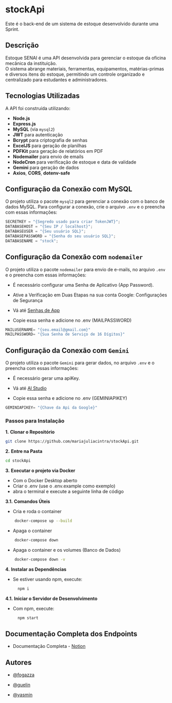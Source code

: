 # stockApi

Este é o back-end de um sistema de estoque desenvolvido durante uma Sprint.

## Descrição

Estoque SENAI é uma API desenvolvida para gerenciar o estoque da oficina mecânica da instituição.  
O sistema abrange materiais, ferramentas, equipamentos, matérias-primas e diversos itens do estoque, permitindo um controle organizado e centralizado para estudantes e administradores.

## Tecnologias Utilizadas

A API foi construída utilizando:

- **Node.js**  
- **Express.js**  
- **MySQL** (via `mysql2`)  
- **JWT** para autenticação  
- **Bcrypt** para criptografia de senhas  
- **ExcelJS** para geração de planilhas  
- **PDFKit** para geração de relatórios em PDF  
- **Nodemailer** para envio de emails  
- **NodeCron** para verificação de estoque e data de validade
- **Gemini** para geração de dados    
- **Axios**, **CORS**, **dotenv-safe**

## Configuração da Conexão com MySQL

O projeto utiliza o pacote `mysql2` para gerenciar a conexão com o banco de dados MySQL. Para configurar a conexão, crie o arquivo `.env` e o preencha com essas informações:

```javascript
SECRETKEY = "{Segredo usado para criar TokenJWT}";
DATABASEHOST = "{Seu IP / localhost}";
DATABASEUSER = "{Seu usuário SQL}";
DATABASEPASSWORD = "{Senha do seu usuário SQL}";
DATABASENAME = "stock";
```

## Configuração da Conexão com `nodemailer`

O projeto utiliza o pacote `nodemailer` para envio de e-mails, no arquivo `.env` e o preencha com essas informações:

- É necessário configurar uma Senha de Aplicativo (App Password).

- Ative a Verificação em Duas Etapas na sua conta Google: Configurações de Segurança

- Vá até [Senhas de App](https://myaccount.google.com/apppasswords)

- Copie essa senha e adicione no .env (MAILPASSWORD)

```javascript
MAILUSERNAME= "{seu.email@gmail.com}"
MAILPASSWORD= "{Sua Senha de Serviço de 16 Dígitos}"
```

## Configuração da Conexão com `Gemini`

O projeto utiliza o pacote `Gemini` para gerar dados, no arquivo `.env` e o preencha com essas informações:

- É necessário gerar uma apiKey.

- Vá até [AI Studio](https://aistudio.google.com/api-keys)

- Copie essa senha e adicione no .env (GEMINIAPIKEY)

```javascript
GEMINIAPIKEY= "{Chave da Api da Google}"
```

### Passos para Instalação

**1.** **Clonar o Repositório**

   ```bash
   git clone https://github.com/mariajuliacintra/stockApi.git

   ```

**2.** **Entre na Pasta**

   ```bash
   cd stockApi
   ```

**3.** **Executar o projeto via Docker**

- Com o Docker Desktop aberto
- Criar o .env (use o .env.example como exemplo)
- abra o terminal e execute a seguinte linha de código

**3.1.** **Comandos Úteis**

- Cria e roda o container

```bash
    docker-compose up --build
```

- Apaga o container

```bash
    docker-compose down
```

- Apaga o container e os volumes (Banco de Dados)

```bash
    docker-compose down -v
```

**4.** **Instalar as Dependências**

- Se estiver usando npm, execute:

  ```bash
    npm i
  ```

**4.1.** **Iniciar o Servidor de Desenvolvimento**

- Com npm, execute:
  ```bash
    npm start
  ```

## Documentação Completa dos Endpoints

- Documentação Completa - [Notion](https://www.notion.so/endpoints-24c9ea6603bd81a19209f3446f846808)

## Autores

- [@fogazza](https://github.com/Fogazzaa)

- [@guelin](https://github.com/m1guelzin)

- [@yasmin](https://github.com/souzayasmin)
